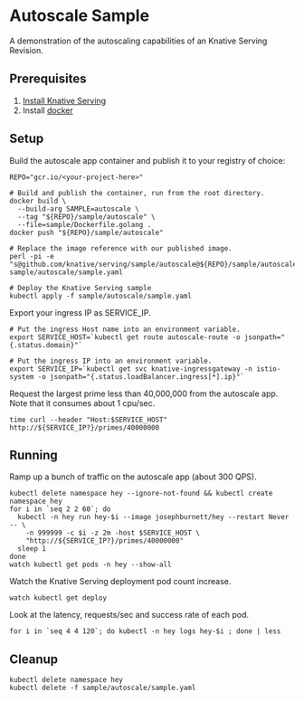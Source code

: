 # Autoscale Sample

A demonstration of the autoscaling capabilities of an Knative Serving Revision.

## Prerequisites

1. [Install Knative Serving](https://github.com/knative/docs/blob/master/install/README.md)
1. Install [docker](https://www.docker.com/)

## Setup

Build the autoscale app container and publish it to your registry of choice:

```shell
REPO="gcr.io/<your-project-here>"

# Build and publish the container, run from the root directory.
docker build \
  --build-arg SAMPLE=autoscale \
  --tag "${REPO}/sample/autoscale" \
  --file=sample/Dockerfile.golang .
docker push "${REPO}/sample/autoscale"

# Replace the image reference with our published image.
perl -pi -e "s@github.com/knative/serving/sample/autoscale@${REPO}/sample/autoscale@g" sample/autoscale/sample.yaml

# Deploy the Knative Serving sample
kubectl apply -f sample/autoscale/sample.yaml

```

Export your ingress IP as SERVICE_IP.

```shell
# Put the ingress Host name into an environment variable.
export SERVICE_HOST=`kubectl get route autoscale-route -o jsonpath="{.status.domain}"`

# Put the ingress IP into an environment variable.
export SERVICE_IP=`kubectl get svc knative-ingressgateway -n istio-system -o jsonpath="{.status.loadBalancer.ingress[*].ip}"`
```

Request the largest prime less than 40,000,000 from the autoscale app.  Note that it consumes about 1 cpu/sec.

```shell
time curl --header "Host:$SERVICE_HOST" http://${SERVICE_IP?}/primes/40000000
```

## Running

Ramp up a bunch of traffic on the autoscale app (about 300 QPS).

```shell
kubectl delete namespace hey --ignore-not-found && kubectl create namespace hey
for i in `seq 2 2 60`; do
  kubectl -n hey run hey-$i --image josephburnett/hey --restart Never -- \
    -n 999999 -c $i -z 2m -host $SERVICE_HOST \
    "http://${SERVICE_IP?}/primes/40000000"
  sleep 1
done
watch kubectl get pods -n hey --show-all
```

Watch the Knative Serving deployment pod count increase.

```shell
watch kubectl get deploy
```

Look at the latency, requests/sec and success rate of each pod.

```shell
for i in `seq 4 4 120`; do kubectl -n hey logs hey-$i ; done | less
```

## Cleanup

```shell
kubectl delete namespace hey
kubectl delete -f sample/autoscale/sample.yaml
```
